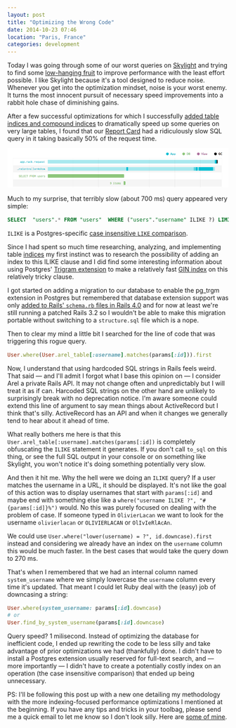 ```yaml
---
layout: post
title: "Optimizing the Wrong Code"
date: 2014-10-23 07:46
location: "Paris, France"
categories: development
---
```

Today I was going through some of our worst queries on [Skylight](http://www.skylight.io/r/YNE-Q1twTyT-) and trying to find some [low-hanging fruit](http://en.wiktionary.org/wiki/low-hanging_fruit) to improve performance with the least effort possible. I like Skylight because it's a tool designed to reduce noise. Whenever you get into the optimization mindset, noise is your worst enemy. It turns the most innocent pursuit of necessary speed improvements into a rabbit hole chase of diminishing gains.

After a few successful optimizations for which I successfully [added table indices and compound indices](https://tomafro.net/2009/08/using-indexes-in-rails-choosing-additional-indexes) to dramatically speed up some queries on very large tables, I found that our [Report Card](http://codeschool.com/users/olivierlacan) had a ridiculously slow SQL query in it taking basically 50% of the request time.

![Request Trace from Skylight](/images/users-show-trace.png)

Much to my surprise, that terribly slow (about 700 ms) query appeared very simple:

```sql
SELECT  "users".* FROM "users"  WHERE ("users"."username" ILIKE ?) LIMIT 1
```

`ILIKE` is a Postgres-specific [case insensitive `LIKE` comparison](http://www.postgresql.org/docs/9.3/static/functions-matching.html).

Since I had spent so much time researching, analyzing, and implementing table [indices](http://english.stackexchange.com/a/3126) my first instinct was to research the possibility of adding an index to this ILIKE clause and I did find some interesting information about using Postgres' [Trigram extension](http://www.postgresql.org/docs/9.1/static/pgtrgm.html) to make a relatively fast [GIN index](http://www.postgresql.org/docs/9.3/static/gin-intro.html) on this relatively tricky clause.

I got started on adding a migration to our database to enable the pg_trgm extension in Postgres but remembered that database extension support was only [added to Rails' `schema.rb` files in Rails 4.0](https://github.com/rails/rails/pull/9203) and for now at least we're still running a patched Rails 3.2 so I wouldn't be able to make this migration portable without switching to a `structure.sql` file which is a nope.

Then to clear my mind a little bit I searched for the line of code that was triggering this rogue query.

```ruby
User.where(User.arel_table[:username].matches(params[:id])).first
```

Now, I understand that using hardcoded SQL strings in Rails feels weird. That said — and I'll admit I forgot what I base this opinion on — I consider Arel a private Rails API. It may not change often and unpredictably but I will treat it as if can. Harcoded SQL strings on the other hand are unlikely to surprisingly break with no deprecation notice. I'm aware someone could extend this line of argument to say mean things about ActiveRecord but I think that's silly. ActiveRecord has an API and when it changes we generally tend to hear about it ahead of time.

What really bothers me here is that this `User.arel_table[:username].matches(params[:id])` is completely obfuscating the `ILIKE` statement it generates. If you don't call `to_sql` on this thing, or see the full SQL output in your console or on something like Skylight, you won't notice it's doing something potentially very slow.

And then it hit me. Why the hell were we doing an `ILIKE` query? If a user matches the username in a URL, it should be displayed. It's not like the goal of this action was to display usernames that start with `params[:id]` and maybe end with something else like a `where("username ILIKE ?", "#{params[:id]}%")` would. No this was purely focused on dealing with the problem of case. If someone typed in `OlivierLacan` we want to look for the username `olivierlacan` or `OLIVIERLACAN` or `OlIvIeRlAcAn`.

We could use `User.where("lower(username) = ?", id.downcase).first` instead and considering we already have an index on the `username` column this would be much faster. In the best cases that would take the query down to 270 ms.

That's when I remembered that we had an internal column named `system_username` where we simply lowercase the `username` column every time it's updated. That meant I could let Ruby deal with the (easy) job of downcasing a string:

```ruby
User.where(system_username: params[:id].downcase)
# or
User.find_by_system_username(params[:id].downcase)
```

Query speed? 1 milisecond. Instead of optimizing the database for inefficient code, I ended up rewriting the code to be less silly and take advantage of prior optimizations we had (thankfully) done. I didn't have to install a Postgres extension usually reserved for full-text search, and — more importantly — I didn't have to create a potentially costly index on an operation (the case insensitive comparison) that ended up being unnecessary.

PS: I'll be following this post up with a new one detailing my methodology with the more indexing-focused performance optimizations I mentioned at the beginning. If you have any tips and tricks in your toolbag, please send me a quick email to let me know so I don't look silly. Here are [some of mine](https://gist.github.com/olivierlacan/dc56a96bb2fd3742db5b).
